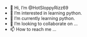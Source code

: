 - 👋 Hi, I’m @HotSloppyRizz69
- 👀 I’m interested in learning python.
- 🌱 I’m currently learning python.
- 💞️ I’m looking to collaborate on ...
- 📫 How to reach me ...

<!---
HotSloppyRizz69/HotSloppyRizz69 is a ✨ special ✨ repository because its `README.md` (this file) appears on your GitHub profile.
You can click the Preview link to take a look at your changes.
--->

